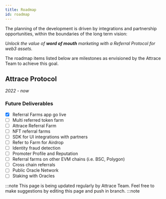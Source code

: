 ```yaml
---
title: Roadmap
id: roadmap
---
```


The planning of the development is driven by integrations and partnership opportunities, within the boundaries of the long term vision:  

*Unlock the value of **word of mouth** marketing with a Referral Protocol for web3 assets.*

The roadmap items listed below are milestones as envisioned by the Attrace Team to achieve this goal.

## Attrace Protocol
_2022 - now_  
### Future Deliverables

<div class="roadmap">

- [x] Referral Farms app go live
- [ ] Multi referred token farm
- [ ] Attrace Referral Farm
- [ ] NFT referral farms
- [ ] SDK for UI integrations with partners
- [ ] Refer to Farm for Airdrop
- [ ] Identity fraud detection
- [ ] Promoter Profile and Reputation
- [ ] Referral farms on other EVM chains (i.e. BSC, Polygon)
- [ ] Cross chain referrals
- [ ] Public Oracle Network
- [ ] Staking with Oracles

</div>





:::note
This page is being updated regularly by Attrace Team. Feel free to make suggestions by editing this page and push in branch.
:::note


 

